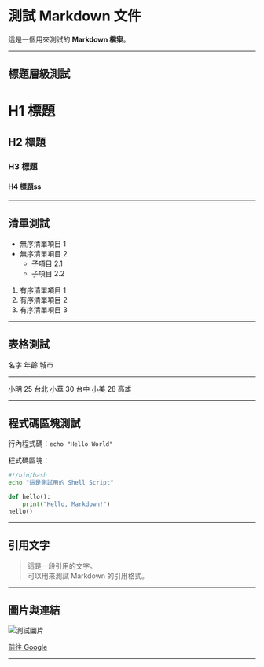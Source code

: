 # 測試 Markdown 文件

這是一個用來測試的 **Markdown 檔案**。

------------------------------------------------------------------------

## 標題層級測試

# H1 標題

## H2 標題

### H3 標題

#### H4 標題ss

------------------------------------------------------------------------

## 清單測試

-   無序清單項目 1
-   無序清單項目 2
    -   子項目 2.1
    -   子項目 2.2

1.  有序清單項目 1
2.  有序清單項目 2
3.  有序清單項目 3

------------------------------------------------------------------------

## 表格測試

  名字   年齡   城市
  ------ ------ ------
  小明   25     台北
  小華   30     台中
  小美   28     高雄

------------------------------------------------------------------------

## 程式碼區塊測試

行內程式碼：`echo "Hello World"`

程式碼區塊：

``` bash
#!/bin/bash
echo "這是測試用的 Shell Script"
```

``` python
def hello():
    print("Hello, Markdown!")
hello()
```

------------------------------------------------------------------------

## 引用文字

> 這是一段引用的文字。\
> 可以用來測試 Markdown 的引用格式。

------------------------------------------------------------------------

## 圖片與連結

![測試圖片](https://via.placeholder.com/150 "這是一張測試圖片")

[前往 Google](https://www.google.com)

------------------------------------------------------------------------
